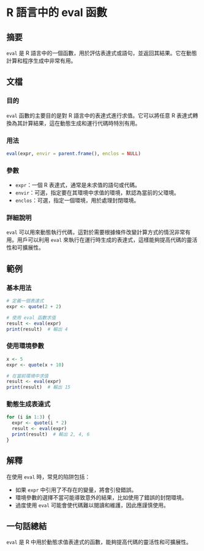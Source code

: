 <!--
Meta Description: # R 語言中的 eval 函數 ## 摘要 `eval` 是 R 語言中的一個函數，用於評估表達式或語句，並返回其結果。它在動態計算和程序生成中非常有用。 ## 文檔 ### 目的 `eval` 函數的主要目的是對 R 語言中的表達式進行求值。它可以將任意 R 表達式轉換為其計算結果，這在動態生成...
Meta Keywords: eval, expr, result, quote, print
-->

# R 語言中的 eval 函數

## 摘要
`eval` 是 R 語言中的一個函數，用於評估表達式或語句，並返回其結果。它在動態計算和程序生成中非常有用。

## 文檔
### 目的
`eval` 函數的主要目的是對 R 語言中的表達式進行求值。它可以將任意 R 表達式轉換為其計算結果，這在動態生成和運行代碼時特別有用。

### 用法
```R
eval(expr, envir = parent.frame(), enclos = NULL)
```

### 參數
- `expr`：一個 R 表達式，通常是未求值的語句或代碼。
- `envir`：可選，指定要在其環境中求值的環境，默認為當前的父環境。
- `enclos`：可選，指定一個環境，用於處理封閉環境。

### 詳細說明
`eval` 可以用來動態執行代碼，這對於需要根據條件改變計算方式的情況非常有用。用戶可以利用 `eval` 來執行在運行時生成的表達式，這樣能夠提高代碼的靈活性和可擴展性。

## 範例
### 基本用法
```R
# 定義一個表達式
expr <- quote(2 + 2)

# 使用 eval 函數求值
result <- eval(expr)
print(result)  # 輸出 4
```

### 使用環境參數
```R
x <- 5
expr <- quote(x + 10)

# 在當前環境中求值
result <- eval(expr)
print(result)  # 輸出 15
```

### 動態生成表達式
```R
for (i in 1:3) {
  expr <- quote(i * 2)
  result <- eval(expr)
  print(result)  # 輸出 2, 4, 6
}
```

## 解釋
在使用 `eval` 時，常見的陷阱包括：
- 如果 `expr` 中引用了不存在的變量，將會引發錯誤。
- 環境參數的選擇不當可能導致意外的結果，比如使用了錯誤的封閉環境。
- 過度使用 `eval` 可能會使代碼難以閱讀和維護，因此應謹慎使用。

## 一句話總結
`eval` 是 R 中用於動態求值表達式的函數，能夠提高代碼的靈活性和可擴展性。